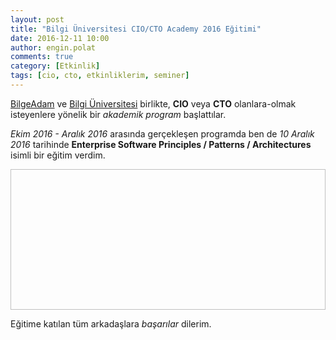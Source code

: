 ```yaml
---
layout: post
title: "Bilgi Üniversitesi CIO/CTO Academy 2016 Eğitimi"
date: 2016-12-11 10:00
author: engin.polat
comments: true
category: [Etkinlik]
tags: [cio, cto, etkinliklerim, seminer]
---
```

<a href="http://www.bilgeadam.com/" target="_blank">BilgeAdam</a> ve <a href="http://www.bilgi.edu.tr/" target="_blank">Bilgi Üniversitesi</a> birlikte, **CIO** veya **CTO** olanlara-olmak isteyenlere yönelik bir *akademik program* başlattılar.

*Ekim 2016 - Aralık 2016* arasında gerçekleşen programda ben de *10 Aralık 2016* tarihinde **Enterprise Software Principles / Patterns / Architectures** isimli bir eğitim verdim.

<img class="lazy img-responsive" data-src="/assets/uploads/2016/12/cio-cto.png" width="600" height="225" />

Eğitime katılan tüm arkadaşlara *başarılar* dilerim.
